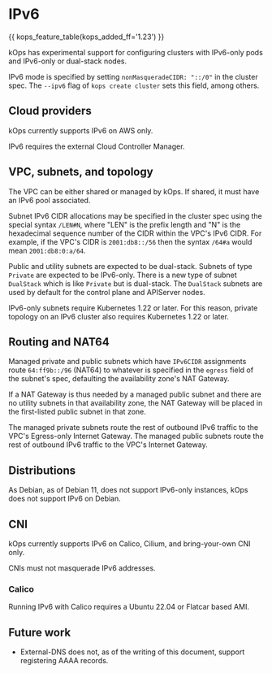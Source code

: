 # IPv6

{{ kops_feature_table(kops_added_ff='1.23') }}

kOps has experimental support for configuring clusters with IPv6-only pods and IPv6-only or dual-stack nodes.

IPv6 mode is specified by setting `nonMasqueradeCIDR: "::/0"` in the cluster spec.
The `--ipv6` flag of `kops create cluster` sets this field, among others.

## Cloud providers

kOps currently supports IPv6 on AWS only.

IPv6 requires the external Cloud Controller Manager.

## VPC, subnets, and topology

The VPC can be either shared or managed by kOps. If shared, it must have an IPv6 pool associated.

Subnet IPv6 CIDR allocations may be specified in the cluster spec using the special syntax `/LEN#N`,
where "LEN" is the prefix length and "N" is the hexadecimal sequence number of the CIDR within the VPC's IPv6 CIDR.
For example, if the VPC's CIDR is `2001:db8::/56` then the syntax `/64#a` would mean `2001:db8:0:a/64`.

Public and utility subnets are expected to be dual-stack. Subnets of type `Private` are expected to be IPv6-only.
There is a new type of subnet `DualStack` which is like `Private` but is dual-stack.
The `DualStack` subnets are used by default for the control plane and APIServer nodes.

IPv6-only subnets require Kubernetes 1.22 or later. For this reason, private topology on an IPv6 cluster also
requires Kubernetes 1.22 or later.

## Routing and NAT64

Managed private and public subnets which have `IPv6CIDR` assignments route `64:ff9b::/96` (NAT64) to whatever is specified in the
`egress` field of the subnet's spec, defaulting the availability zone's NAT Gateway.

If a NAT Gateway is thus needed by a managed public subnet and there are no utility subnets in that availability zone,
the NAT Gateway will be placed in the first-listed public subnet in that zone.

The managed private subnets route the rest of outbound IPv6 traffic to the VPC's Egress-only Internet Gateway.
The managed public subnets route the rest of outbound IPv6 traffic to the VPC's Internet Gateway.

## Distributions

As Debian, as of Debian 11, does not support IPv6-only instances, kOps does not support IPv6 on Debian.

## CNI

kOps currently supports IPv6 on Calico, Cilium, and bring-your-own CNI only.

CNIs must not masquerade IPv6 addresses.

### Calico

Running IPv6 with Calico requires a Ubuntu 22.04 or Flatcar based AMI.

## Future work

* External-DNS does not, as of the writing of this document, support registering AAAA records.

